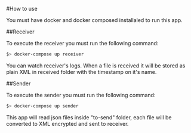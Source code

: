 #How to use

You must have docker and docker composed installaled to run this app. 

##Receiver

To execute the receiver you must run the following command:

```bash
$> docker-compose up receiver
```

You can watch receiver's logs. When a file is received it will be stored as plain XML in received folder with the timestamp on it's name.

##Sender

To execute the sender you must run the following command:

```bash
$> docker-compose up sender
```

This app will read json files inside "to-send" folder, each file will be converted to XML encrypted and sent to receiver.